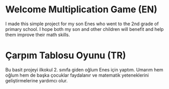 # Welcome Multiplication Game (EN)

I made this simple project for my son Enes who went to the 2nd grade of primary school. I hope both my son and other children will benefit and help them improve their math skills.


# Çarpım Tablosu Oyunu (TR)

Bu basit projeyi ilkokul 2. sınıfa giden oğlum Enes için yaptım. Umarım hem oğlum hem de başka çocuklar faydalanır ve matematik yeteneklerini geliştirmelerine yardımcı olur.
	